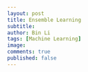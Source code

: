 ```yaml
---
layout: post
title: Ensemble Learning
subtitle:
author: Bin Li
tags: [Machine Learning]
image: 
comments: true
published: false
---
```


